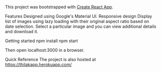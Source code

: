 This project was bootstrapped with [Create React App](https://github.com/facebookincubator/create-react-app).

Features
Designed using Google's Material UI.
Responsive design
Display list of images using lazy loading with their original aspect ratio based on date selection.
Select a particular image and you can view additional details and download it.


Getting started
npm install
npm start

Then open localhost:3000 in a browser.

Quick Reference
The project is also hosted at https://thilakapp.herokuapp.com/